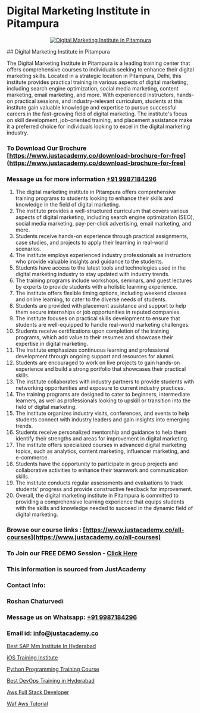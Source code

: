 # Digital Marketing Institute in Pitampura

<p align="center">
  <a href="https://justacademy.co/course-detail/digital-marketing">
    <img src="https://justacademy.co/storage2/course_image/1676636720_course_image.webp" alt="Digital Marketing Institute in Pitampura">
  </a>
</p>
## Digital Marketing Institute in Pitampura

The Digital Marketing Institute in Pitampura is a leading training center that offers comprehensive courses to individuals seeking to enhance their digital marketing skills. Located in a strategic location in Pitampura, Delhi, this institute provides practical training in various aspects of digital marketing, including search engine optimization, social media marketing, content marketing, email marketing, and more. With experienced instructors, hands-on practical sessions, and industry-relevant curriculum, students at this institute gain valuable knowledge and expertise to pursue successful careers in the fast-growing field of digital marketing. The institute's focus on skill development, job-oriented training, and placement assistance make it a preferred choice for individuals looking to excel in the digital marketing industry.
### To Download Our Brochure [https://www.justacademy.co/download-brochure-for-free](https://www.justacademy.co/download-brochure-for-free)
### Message us for more information [+91 9987184296](https://api.whatsapp.com/send?phone=919987184296)
1) The digital marketing institute in Pitampura offers comprehensive training programs to students looking to enhance their skills and knowledge in the field of digital marketing.
2) The institute provides a well-structured curriculum that covers various aspects of digital marketing, including search engine optimization (SEO), social media marketing, pay-per-click advertising, email marketing, and more.
3) Students receive hands-on experience through practical assignments, case studies, and projects to apply their learning in real-world scenarios.
4) The institute employs experienced industry professionals as instructors who provide valuable insights and guidance to the students.
5) Students have access to the latest tools and technologies used in the digital marketing industry to stay updated with industry trends.
6) The training programs include workshops, seminars, and guest lectures by experts to provide students with a holistic learning experience.
7) The institute offers flexible timing options, including weekend classes and online learning, to cater to the diverse needs of students.
8) Students are provided with placement assistance and support to help them secure internships or job opportunities in reputed companies.
9) The institute focuses on practical skills development to ensure that students are well-equipped to handle real-world marketing challenges.
10) Students receive certifications upon completion of the training programs, which add value to their resumes and showcase their expertise in digital marketing.
11) The institute emphasizes continuous learning and professional development through ongoing support and resources for alumni.
12) Students are encouraged to work on live projects to gain hands-on experience and build a strong portfolio that showcases their practical skills.
13) The institute collaborates with industry partners to provide students with networking opportunities and exposure to current industry practices.
14) The training programs are designed to cater to beginners, intermediate learners, as well as professionals looking to upskill or transition into the field of digital marketing.
15) The institute organizes industry visits, conferences, and events to help students connect with industry leaders and gain insights into emerging trends.
16) Students receive personalized mentorship and guidance to help them identify their strengths and areas for improvement in digital marketing.
17) The institute offers specialized courses in advanced digital marketing topics, such as analytics, content marketing, influencer marketing, and e-commerce.
18) Students have the opportunity to participate in group projects and collaborative activities to enhance their teamwork and communication skills.
19) The institute conducts regular assessments and evaluations to track students' progress and provide constructive feedback for improvement.
20) Overall, the digital marketing institute in Pitampura is committed to providing a comprehensive learning experience that equips students with the skills and knowledge needed to succeed in the dynamic field of digital marketing.

### Browse our course links : [https://www.justacademy.co/all-courses](https://www.justacademy.co/all-courses) 
### To Join our FREE DEMO Session - [Click Here](https://www.justacademy.co/register-for-course-demo)


### This information is sourced from JustAcademy
### Contact Info:
### Roshan Chaturvedi
### Message us on Whatsapp: [+91 9987184296](https://api.whatsapp.com/send?phone=919987184296)
### Email id: [info@justacademy.co](mailto:info@justacademy.co)
                
[Best SAP Mm Institute In Hyderabad](https://www.linkedin.com/pulse/best-sap-mm-institute-hyderabad-justacademy-sunnyvale-ptcxf/)

[iOS Training Institute](0)

[Python Programming Training Course](https://medium.com/@roneet705/python-programming-training-course-30daf0b8d12c)

[Best DevOps Training in Hyderabad](https://medium.com/@mahi3106/best-devops-training-in-hyderabad-d02d2f91844a)

[Aws Full Stack Developer](https://justacademyin.github.io/Articles/Aws-Full-Stack-Developer)

[Waf Aws Tutorial](https://justacademyin.github.io/justacademy/waf-aws-tutorial)

